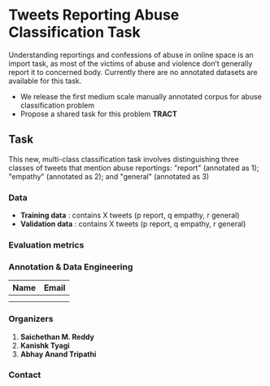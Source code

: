 # **Tweets Reporting Abuse Classification Task** 

Understanding reportings and confessions of abuse in online space is an import task, as most of the victims of abuse and violence don’t generally report it to concerned body. Currently there are no annotated datasets are available for this task.

* We release the first medium scale manually annotated corpus for abuse classification problem
* Propose a shared task for this problem **TRACT**

## Task
This new, multi-class classification task involves distinguishing three classes of tweets that mention abuse reportings: "report" (annotated as 1); "empathy" (annotated as 2); and "general" (annotated as 3) 

### Data
* **Training data** : contains X tweets (p report, q empathy, r general)
* **Validation data** : contains X tweets (p report, q empathy, r general)

### Evaluation metrics


### Annotation & Data Engineering

| Name  | Email |
| ------------- | ------------- |
|   |  |
|   |  |

### Organizers
1. **Saichethan M. Reddy**
2. **Kanishk Tyagi**
3. **Abhay Anand Tripathi**

### Contact
